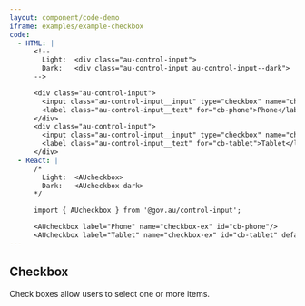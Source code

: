 ```yaml
---
layout: component/code-demo
iframe: examples/example-checkbox
code:
  - HTML: |
      <!--
        Light:  <div class="au-control-input">
        Dark:   <div class="au-control-input au-control-input--dark">
      -->

      <div class="au-control-input">
        <input class="au-control-input__input" type="checkbox" name="checkbox-ex" id="cb-phone">
        <label class="au-control-input__text" for="cb-phone">Phone</label>
      </div>
      <div class="au-control-input">
        <input class="au-control-input__input" type="checkbox" name="checkbox-ex" id="cb-tablet" checked>
        <label class="au-control-input__text" for="cb-tablet">Tablet</label>
      </div>
  - React: |
      /*
        Light:  <AUcheckbox>
        Dark:   <AUcheckbox dark>
      */

      import { AUcheckbox } from '@gov.au/control-input';

      <AUcheckbox label="Phone" name="checkbox-ex" id="cb-phone"/>
      <AUcheckbox label="Tablet" name="checkbox-ex" id="cb-tablet" defaultChecked />
---
```

## Checkbox

Check boxes allow users to select one or more items.

